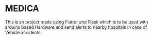# MEDICA

This is an project made using Flutter and Flask which is to be used with arduino based Hardware and send alerts to nearby hospitals in case of Vehicle accidents.
